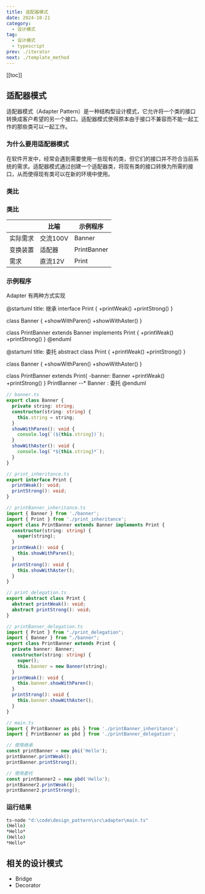 ```yaml
---
title: 适配器模式
date: 2024-10-21
category:
  - 设计模式
tag:
  - 设计模式
  - typescript
prev: ./iterator
next: ./template_method
---
```


[[toc]]

## 适配器模式

适配器模式（Adapter Pattern）是一种结构型设计模式，它允许将一个类的接口转换成客户希望的另一个接口。适配器模式使得原本由于接口不兼容而不能一起工作的那些类可以一起工作。

### 为什么要用适配器模式

在软件开发中，经常会遇到需要使用一些现有的类，但它们的接口并不符合当前系统的需求。适配器模式通过创建一个适配器类，将现有类的接口转换为所需的接口，从而使得现有类可以在新的环境中使用。

### 类比

### 类比

| | 比喻       | 示例程序    |
|------------|-------------|-------------|
| 实际需求   | 交流100V    |Banner      |
| 变换装置   | 适配器      | PrintBanner |
| 需求       | 直流12V     | Print       |

### 示例程序

Adapter 有两种方式实现

@startuml
title: 继承
interface Print {
  +printWeak()
  +printStrong()
}

class Banner {
  +showWithParen()
  +showWithAster()
}

class PrintBanner extends Banner implements Print {
  +printWeak()
  +printStrong()
}
@enduml

@startuml
title: 委托
abstract class Print {
  +printWeak()
  +printStrong()
}

class Banner {
  +showWithParen()
  +showWithAster()
}

class PrintBanner extends Print{
  -banner: Banner
  +printWeak()
  +printStrong()
}
PrintBanner --* Banner : 委托
@enduml
```ts
// banner.ts
export class Banner {
  private string: string;
  constructor(string: string) {
    this.string = string;
  }
  showWithParen(): void {
    console.log(`(${this.string})`);
  }
  showWithAster(): void {
    console.log(`*${this.string}*`);
  }
}

// print_inheritance.ts
export interface Print {
  printWeak(): void;
  printStrong(): void;
}

// printBanner_inheritance.ts
import { Banner } from './banner';
import { Print } from './print_inheritance';
export class PrintBanner extends Banner implements Print {
  constructor(string: string) {
    super(string);
  }
  printWeak(): void {
    this.showWithParen();
  }
  printStrong(): void {
    this.showWithAster();
  }
}

// print_delegation.ts
export abstract class Print {
  abstract printWeak(): void;
  abstract printStrong(): void;
}

// printBanner_delegation.ts
import { Print } from "./print_delegation";
import { Banner } from "./banner";
export class PrintBanner extends Print {
  private banner: Banner;
  constructor(string: string) {
    super();
    this.banner = new Banner(string);
  }
  printWeak(): void {
    this.banner.showWithParen();
  }
  printStrong(): void {
    this.banner.showWithAster();
  }
}

// main.ts
import { PrintBanner as pbi } from './printBanner_inheritance';
import { PrintBanner as pbd } from './printBanner_delegation';

// 使用继承
const printBanner = new pbi('Hello');
printBanner.printWeak();
printBanner.printStrong();

// 使用委托
const printBanner2 = new pbd('Hello');
printBanner2.printWeak();
printBanner2.printStrong();
```
### 运行结果
```sh
ts-node "d:\code\design_pattern\src\adapter\main.ts"
(Hello)
*Hello*
(Hello)
*Hello*
```
## 相关的设计模式
+ Bridge
+ Decorator

